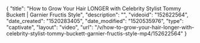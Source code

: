 {
    "title": "How to Grow Your Hair LONGER with Celebrity Stylist Tommy Buckett | Garnier Fructis Style",
    "description": "",
    "videoid": "152622564",
    "date_created": "1520283405",
    "date_modified": "1520535976",
    "type": "captivate",
    "layout": "video",
    "url": "\/v\/how-to-grow-your-hair-longer-with-celebrity-stylist-tommy-buckett-garnier-fructis-style-mp4\/152622564"
}